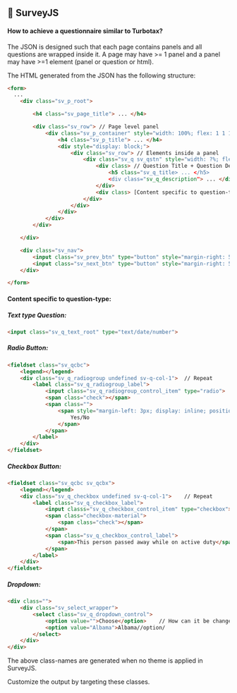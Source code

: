 ## :handshake: SurveyJS 

#### How to achieve a questionnaire similar to Turbotax?

The JSON is designed such that each page contains panels and all questions are wrapped inside it. A page may have >= 1 panel and a panel may have >=1 element (panel or question or html).

The HTML generated from the JSON has the following structure:

```html
<form>
  ...
	<div class="sv_p_root">

		<h4 class="sv_page_title"> ... </h4>	

		<div class="sv_row"> // Page level panel
			<div class="sv_p_container" style="width: 100%; flex: 1 1 100%;">
				<h4 class="sv_p_title"> ... </h4>
				<div style="display: block;">
					<div class="sv_row"> // Elements inside a panel
						<div class="sv_q sv_qstn" style="width: ?%; flex: 1 1 ?%">
							<div class>	// Question Title + Question Description
								<h5 class="sv_q_title> ... </h5>
								<div class="sv_q_description"> ... </div>
							</div>
							<div class> [Content specific to question-type] </div>
						</div>
					</div>
				</div>
			</div>
		</div>

	</div>

	<div class="sv_nav">
		<input class="sv_prev_btn" type="button" style="margin-right: 5px;">
		<input class="sv_next_btn" type="button" style="margin-right: 5px;">
	</div>

</form>
```

#### Content specific to question-type:

##### Text type Question:
```html
<input class="sv_q_text_root" type="text/date/number">
```

##### Radio Button:
```html
<fieldset class="sv_qcbc">
	<legend></legend>
	<div class="sv_q_radiogroup undefined sv-q-col-1">	// Repeat
		<label class="sv_q_radiogroup_label">
			<input class="sv_q_radiogroup_control_item" type="radio">
			<span class="check"></span>
			<span class="">
				<span style="margin-left: 3px; display: inline; position: static">
					Yes/No
				</span>
			</span>
		</label>
	</div>
</fieldset>
```

##### Checkbox Button:
```html
<fieldset class="sv_qcbc sv_qcbx">
	<legend></legend>
	<div class="sv_q_checkbox undefined sv-q-col-1">	// Repeat
		<label class="sv_q_checkbox_label">
			<input classs="sv_q_checkbox_control_item" type="checkbox">
			<span class="checkbox-material">
				<span class="check"></span>
			</span>
			<span class="sv_q_checkbox_control_label">
				<span>This person passed away while on active duty</span>
			</span>
		</label>
	</div>
</fieldset>
```

##### Dropdown:
```html
<div class="">
	<div class="sv_select_wrapper">
		<select class="sv_q_dropdown_control">
			<option value="">Choose</option>	// How can it be changed?
			<option value="Albama">Albama//option/
		</select>
	</div>
</div>
```

The above class-names are generated when no theme is applied in SurveyJS.

Customize the output by targeting these classes.
